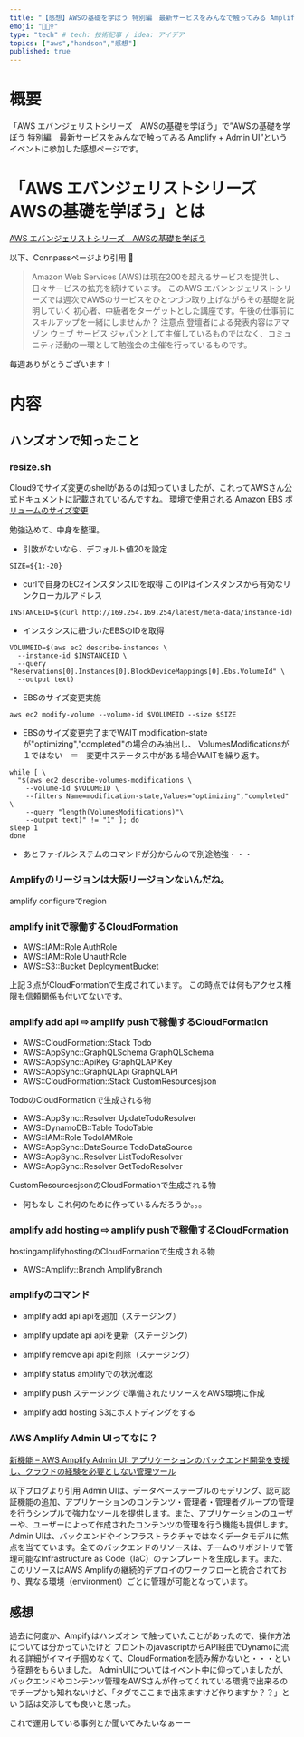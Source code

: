 ```yaml
---
title: "【感想】AWSの基礎を学ぼう 特別編　最新サービスをみんなで触ってみる Amplify + Admin UI"
emoji: "🚴🏻‍♀️"
type: "tech" # tech: 技術記事 / idea: アイデア
topics: ["aws","handson","感想"]
published: true
---
```

# 概要
「AWS エバンジェリストシリーズ　AWSの基礎を学ぼう」で”AWSの基礎を学ぼう 特別編　最新サービスをみんなで触ってみる Amplify + Admin UI”というイベントに参加した感想ページです。

# 「AWS エバンジェリストシリーズ　AWSの基礎を学ぼう」とは
[AWS エバンジェリストシリーズ　AWSの基礎を学ぼう](https://awsbasics.connpass.com)

以下、Connpassページより引用

>  Amazon Web Services (AWS)は現在200を超えるサービスを提供し、日々サービスの拡充を続けています。
> このAWS エバンンジェリストシリーズでは週次でAWSのサービスをひとつづつ取り上げながらその基礎を説明していく 初心者、中級者をターゲットとした講座です。午後の仕事前にスキルアップを一緒にしませんか？
> 注意点 登壇者による発表内容はアマゾン ウェブ サービス ジャパンとして主催しているものではなく、コミュニティ活動の一環として勉強会の主催を行っているものです。

毎週ありがとうございます！

# 内容
## ハンズオンで知ったこと
### resize.sh
Cloud9でサイズ変更のshellがあるのは知っていましたが、これってAWSさん公式ドキュメントに記載されているんですね。
[環境で使用される Amazon EBS ボリュームのサイズ変更](https://docs.aws.amazon.com/ja_jp/cloud9/latest/user-guide/move-environment.html#move-environment-resize)

勉強込めて、中身を整理。

- 引数がないなら、デフォルト値20を設定
```
SIZE=${1:-20}
```


- curlで自身のEC2インスタンスIDを取得
このIPはインスタンスから有効なリンクローカルアドレス
```
INSTANCEID=$(curl http://169.254.169.254/latest/meta-data/instance-id)
```

- インスタンスに紐づいたEBSのIDを取得
```
VOLUMEID=$(aws ec2 describe-instances \
  --instance-id $INSTANCEID \
  --query "Reservations[0].Instances[0].BlockDeviceMappings[0].Ebs.VolumeId" \
  --output text)
```

- EBSのサイズ変更実施
```
aws ec2 modify-volume --volume-id $VOLUMEID --size $SIZE
```


- EBSのサイズ変更完了までWAIT
modification-stateが"optimizing","completed"の場合のみ抽出し、
VolumesModificationsが１ではない　＝　変更中ステータス中がある場合WAITを繰り返す。
```
while [ \
  "$(aws ec2 describe-volumes-modifications \
    --volume-id $VOLUMEID \
    --filters Name=modification-state,Values="optimizing","completed" \
    --query "length(VolumesModifications)"\
    --output text)" != "1" ]; do
sleep 1
done
```

- あとファイルシステムのコマンドが分からんので別途勉強・・・

### Amplifyのリージョンは大阪リージョンないんだね。
amplify configureでregion

### amplify initで稼働するCloudFormation
- AWS::IAM::Role
AuthRole
- AWS::IAM::Role
UnauthRole
- AWS::S3::Bucket
DeploymentBucket

上記３点がCloudFormationで生成されています。
この時点では何もアクセス権限も信頼関係も付いてないです。

### amplify add api ⇨ amplify pushで稼働するCloudFormation
- AWS::CloudFormation::Stack
Todo
- AWS::AppSync::GraphQLSchema
GraphQLSchema
- AWS::AppSync::ApiKey
GraphQLAPIKey
- AWS::AppSync::GraphQLApi
GraphQLAPI
- AWS::CloudFormation::Stack
CustomResourcesjson

TodoのCloudFormationで生成される物
- AWS::AppSync::Resolver
UpdateTodoResolver
- AWS::DynamoDB::Table
TodoTable
- AWS::IAM::Role
TodoIAMRole
- AWS::AppSync::DataSource
TodoDataSource
- AWS::AppSync::Resolver
ListTodoResolver
- AWS::AppSync::Resolver
GetTodoResolver

CustomResourcesjsonのCloudFormationで生成される物
- 何もなし
これ何のために作っているんだろうか。。。

### amplify add hosting ⇨ amplify pushで稼働するCloudFormation
hostingamplifyhostingのCloudFormationで生成される物
- AWS::Amplify::Branch
AmplifyBranch

### amplifyのコマンド
- amplify add api
apiを追加（ステージング）

- amplify update api
apiを更新（ステージング）

- amplify remove api
apiを削除（ステージング）

- amplify status
amplifyでの状況確認

- amplify push
ステージングで準備されたリソースをAWS環境に作成

- amplify add hosting
S3にホストディングをする

### AWS Amplify Admin UIってなに？
[新機能 – AWS Amplify Admin UI: アプリケーションのバックエンド開発を支援し、クラウドの経験を必要としない管理ツール](https://aws.amazon.com/jp/blogs/news/aws-amplify-admin-ui-helps-you-develop-app-backends-no-cloud-experience-required-jp/)

以下ブログより引用
Admin UIは、データベーステーブルのモデリング、認可認証機能の追加、アプリケーションのコンテンツ・管理者・管理者グループの管理を行うシンプルで強力なツールを提供します。また、アプリケーションのユーザーや、ユーザーによって作成されたコンテンツの管理を行う機能も提供します。Admin UIは、バックエンドやインフラストラクチャではなくデータモデルに焦点を当てています。全てのバックエンドのリソースは、チームのリポジトリで管理可能なInfrastructure as Code（IaC）のテンプレートを生成します。また、このリソースはAWS Amplifyの継続的デプロイのワークフローと統合されており、異なる環境（environment）ごとに管理が可能となっています。


## 感想
過去に何度か、Ampifyはハンズオン で触っていたことがあったので、操作方法については分かっていたけど
フロントのjavascriptからAPI経由でDynamoに流れる詳細がイマイチ掴めなくて、CloudFormationを読み解かないと・・・という宿題をもらいました。
AdminUIについてはイベント中に仰っていましたが、バックエンドやコンテンツ管理をAWSさんが作ってくれている環境で出来るのでチープかも知れないけど、「タダでここまで出来ますけど作りますか？？」という話は交渉しても良いと思った。

これで運用している事例とか聞いてみたいなぁーー
